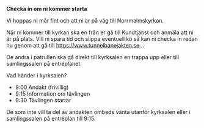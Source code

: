 **Checka in om ni kommer starta**

Vi hoppas ni mår fint och att ni är på väg till Norrmalmskyrkan.

När ni kommer till kyrkan ska en från er gå till Kundtjänst och
anmäla att ni är på plats. Vill ni spara tid och slippa eventuell 
kö så kan ni checka in redan nu genom att gå till 
https://www.tunnelbanejakten.se...

De andra i patrullen ska gå direkt till kyrksalen en trappa upp 
eller till samlingssalen på entréplanet.

Vad händer i kyrksalen?

- 9:00 Andakt (frivillig)
- 9:15 Information om tävlingen
- 9:30 Tävlingen startar

De som inte vill ta del av andakten ombeds vänta utanför kyrksalen
eller i samlingssalen på entréplan till 9:15. 